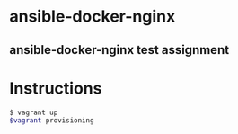 # ansible-docker-nginx
## ansible-docker-nginx test assignment

# Instructions
```bash
$ vagrant up
$vagrant provisioning
```



